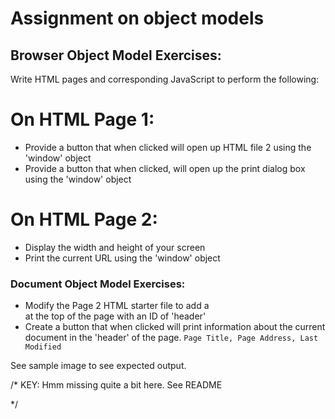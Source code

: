 # Assignment on object models

## Browser Object Model Exercises:

Write HTML pages and corresponding JavaScript to perform the following:

# On HTML Page 1:
- Provide a button that when clicked will open up HTML file 2 using the 'window' object
- Provide a button that when clicked, will open up the print dialog box using the 'window' object

# On HTML Page 2:
- Display the width and height of your screen
- Print the current URL using the 'window' object

### Document Object Model Exercises:

- Modify the Page 2 HTML starter file to add a <DIV> at the top of the page with an ID of 'header'
- Create a button that when clicked will print information about the current document in the 'header' of the page. 
``` Page Title, Page Address, Last Modified ```

See sample image to see expected output.

/*
	KEY: Hmm missing quite a bit here. See README 

*/

